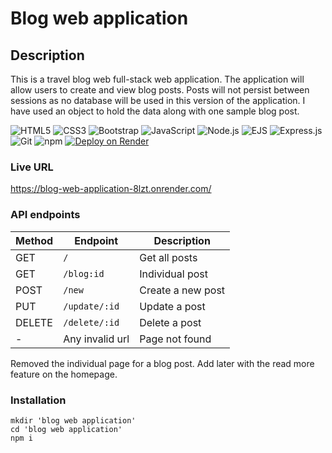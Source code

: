 # Blog web application

## Description

This is a travel blog web full-stack web application. The application will allow users to create and view blog posts. Posts will not persist between sessions as no database will be used in this version of the application. I have used an object to hold the data along with one sample blog post.

![HTML5](https://img.shields.io/badge/HTML5-e34c26?style=for-the-badge&logo=html5&logoColor=white)
![CSS3](https://img.shields.io/badge/CSS3-264de4?style=for-the-badge&logo=css3&logoColor=white)
![Bootstrap](https://img.shields.io/badge/Bootstrap-7952B3?style=for-the-badge&logo=bootstrap&logoColor=white)
![JavaScript](https://img.shields.io/badge/JavaScript-f7df1e?style=for-the-badge&logo=javascript&logoColor=black)
![Node.js](https://img.shields.io/badge/Node.js-339933?style=for-the-badge&logo=node.js&logoColor=white)
![EJS](https://img.shields.io/badge/EJS-323330?style=for-the-badge&logo=ejs&logoColor=white)
![Express.js](https://img.shields.io/badge/Express.js-000000?style=for-the-badge&logo=express&logoColor=white)
![Git](https://img.shields.io/badge/Git-F05032?style=for-the-badge&logo=git&logoColor=white)
![npm](https://img.shields.io/badge/npm-CB3837?style=for-the-badge&logo=npm&logoColor=white)
[![Deploy on Render](https://img.shields.io/badge/Deployed%20on-Render-00979D?style=for-the-badge&logo=render&logoColor=white)](https://your-app.onrender.com)


### Live URL
https://blog-web-application-8lzt.onrender.com/

### API endpoints

| Method | Endpoint         | Description         |
|--------|------------------|---------------------|
| GET    | `/`              | Get all posts       |
| GET    | `/blog:id`       | Individual post     |
| POST   | `/new`           | Create a new post   |
| PUT    | `/update/:id`    | Update a post       |
| DELETE | `/delete/:id`    | Delete a post       |
|   -    | Any invalid url  | Page not found      |

Removed the individual page for a blog post. Add later with the read more feature on the homepage.

### Installation
```
mkdir 'blog web application'
cd 'blog web application'
npm i
```
